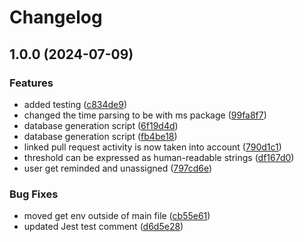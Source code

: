 # Changelog

## 1.0.0 (2024-07-09)

### Features

- added testing ([c834de9](https://github.com/ubiquibot/user-activity-watcher/commit/c834de9edefce23c11dc4d91ecc48d7e16ed3e5f))
- changed the time parsing to be with ms package ([99fa8f7](https://github.com/ubiquibot/user-activity-watcher/commit/99fa8f74524552b8dd17ae0dd6a66da3782abab3))
- database generation script ([6f19d4d](https://github.com/ubiquibot/user-activity-watcher/commit/6f19d4d0722dbcfd4e3b59ce1dddb94a550a20ac))
- database generation script ([fb4be18](https://github.com/ubiquibot/user-activity-watcher/commit/fb4be189de5c07794d05099acc9b61991f9813bf))
- linked pull request activity is now taken into account ([790d1c1](https://github.com/ubiquibot/user-activity-watcher/commit/790d1c12e3b1d716e72756e486723c3fe018d252))
- threshold can be expressed as human-readable strings ([df167d0](https://github.com/ubiquibot/user-activity-watcher/commit/df167d0b29335c1143ff6e1e6c2f11f0529e59c5))
- user get reminded and unassigned ([797cd6e](https://github.com/ubiquibot/user-activity-watcher/commit/797cd6e27788e119de27722118fbcf766ce4e79a))

### Bug Fixes

- moved get env outside of main file ([cb55e61](https://github.com/ubiquibot/user-activity-watcher/commit/cb55e610d5ec2d7dd936f97155f2cc1814c1302d))
- updated Jest test comment ([d6d5e28](https://github.com/ubiquibot/user-activity-watcher/commit/d6d5e2881a106568f1b2eb6ba9710041dba75950))
